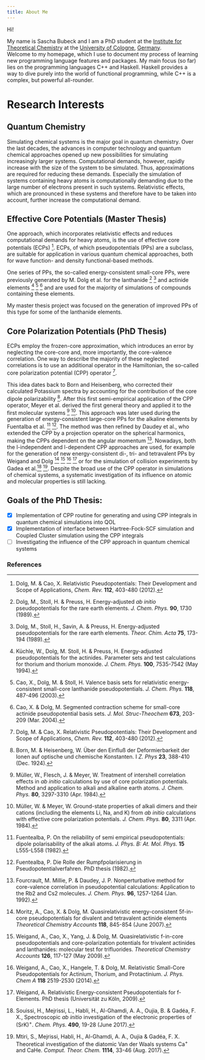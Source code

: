 ```yaml
---
title: About Me
---
```

Hi!

My name is Sascha Bubeck and I am a PhD student at the [Institute for Theoretical
Chemistry](http://www.tc.uni-koeln.de/) at the [University of
Cologne](https://portal.uni-koeln.de/en/uoc-home),
[Germany](https://en.wikipedia.org/wiki/Germany).  
Welcome to my homepage, which I use to document my process of learning new programming
language features and packages.
My main focus (so far) lies on the programming languages C++ and Haskell.
Haskell provides a way to dive purely into the world of functional
programming, while C++ is a complex, but powerful all-rounder.

# Research Interests

## Quantum Chemistry

Simulating chemical systems is the major goal in quantum chemistry.
Over the last decades, the advances in computer technology and quantum chemical
approaches opened up new possibilities for simulating increasingly larger
systems. Computational demands, however, rapidly increase with the size of
the system to be simulated. Thus, approximations are required for reducing
these demands. Especially the simulation of systems containing heavy atoms is
computationally demanding due to the large number of electrons present in such
systems. Relativistic effects, which are pronounced in these systems and therefore
have to be taken into account, further increase the computational demand.

## Effective Core Potentials (Master Thesis)

One approach, which incorporates relativistic effects and reduces computational
demands for heavy atoms, is the use of effective core potentials (ECPs) [^1].
ECPs, of which pseudopotentials (PPs) are a subclass, are suitable for
application in various quantum chemical approaches, both for wave function- and
density functional-based methods.


One series of PPs, the so-called energy-consistent small-core PPs, were
previously generated by M. Dolg et al. for the
lanthanide [^2] [^3] and
actinide elements [^4] [^5] [^6] and are used for the
majority of simulations of compounds containing these elements.

My master thesis project was focused on the generation of improved PPs of this
type for some of the lanthanide elements.

## Core Polarization Potentials (PhD Thesis)

ECPs employ the frozen-core approximation, which introduces an error by
neglecting the core-core and, more importantly, the core-valence correlation.
One way to describe the majority of these neglected correlations is to use an
additional operator in the Hamiltonian, the so-called
core polarization potential (CPP) operator [^1].

This idea dates back to Born and Heisenberg, who corrected their calculated
Potassium spectra by accounting for the contribution of the
core dipole polarizability [^7]. After this first semi-empirical
application of the CPP operator, Meyer et al. derived the first general
theory and applied it to the first molecular
systems [^8] [^9]. This approach was later used during
the generation of energy-consistent large-core PPs for the alkaline elements
by Fuentalba  et al. [^10] [^11].
The method was then refined by Daudey et al., who extended the CPP by a
projection operator on the spherical harmonics, making the CPPs dependent on the angular 
momentum [^12]. Nowadays, both the l-independent
and l-dependent CPP approaches are used, for example for the
generation of new energy-consistent di-, tri- and tetravalent PPs by
Weigand and Dolg [^13] [^14] [^15] [^16]
or for the simulation of collision experiments by
Gadea et al.[^17] [^18]. Despite the broad use of the
CPP operator in simulations of chemical systems, a systematic investigation of
its influence on atomic and molecular properties is still lacking.

## Goals of the PhD Thesis:

  * [x] Implementation of CPP routine for generating and using CPP integrals in
    quantum chemical simulations into QOL
  * [x] Implementation of interface between Hartree-Fock-SCF simulation and Coupled
      Cluster simulation using the CPP integrals
  * [ ] Investigating the influence of the CPP approach in quantum chemical
      systems

### References

  [^1]: Dolg, M. & Cao, X. Relativistic Pseudopotentials: Their Development and
    Scope of Applications, *Chem. Rev.* **112**, 403-480 (2012).
  [^2]: Dolg, M., Stoll, H. & Preuss, H. Energy-adjusted *ab initio*
  pseudopotentials for the rare earth elements. *J. Chem. Phys.* **90**, 1730
  (1989).
  [^3]: Dolg, M., Stoll, H., Savin, A. & Preuss, H. Energy-adjusted
  pseudopotentials for the rare earth elements. *Theor. Chim. Acta* **75**,
  173-194 (1989).
  [^4]: Küchle, W., Dolg, M. Stoll, H. & Preuss, H. Energy-adjusted
  pseudopotentials for the actinides. Parameter sets and test calculations for
  thorium and thorium monoxide. *J. Chem. Phys.* **100**, 7535-7542 (May 1994).
  [^5]: Cao, X., Dolg, M. & Stoll, H. Valence basis sets for relativistic
  energy-consistent small-core lanthanide pseudopotentials. *J. Chem. Phys.*
  **118**, 487-496 (2003).
  [^6]: Cao, X. & Dolg, M. Segmented contraction scheme for small-core actinide
  pseudopotential basis sets. *J. Mol. Struc-Theochem* **673**, 203-209 (Mar.
  2004).
  [^7]: Born, M. & Heisenberg, W. Über den Einfluß der Deformierbarkeit der Ionen
  auf optische und chemische Konstanten. I *Z. Phys* **23**, 388-410 (Dec. 1924).
  [^8]: Müller, W., Flesch, J. & Meyer, W. Treatment of intershell correlation
  effects in *ab initio* calculations by use of core polarization potentials.
  Method and application to alkali and alkaline earth atoms. *J. Chem. Phys.*
  **80**, 3297-3310 (Apr. 1984).
  [^9]: Müller, W. & Meyer, W. Ground-state properties of alkali dimers and their
  cations (including the elements Li, Na, and K) from *ab initio* calculations
  with effective core polarization potentials. *J. Chem. Phys.* **80**,
  3311 (Apr. 1984).
  [^10]: Fuentealba, P. On the reliability of semi empirical pseudopotentials:
  dipole polarisability of the alkali atoms. *J. Phys. B: At. Mol. Phys.* **15**
  L555-L558 (1982).
  [^11]: Fuentealba, P. Die Rolle der Rumpfpolarisierung in
  Pseudopotentialverfahren. PhD thesis (1982).
  [^12]: Fourcrault, M. Millie, P. & Daudey, J. P. Nonperturbative method for
  core-valence correlation in pseudopotential calculations: Application to the
  Rb2 and Cs2 molecules. *J. Chem. Phys.* **96**, 1257-1264 (Jan. 1992).
  [^13]: Moritz, A., Cao, X. & Dolg, M. Quasirelativistic energy-consistent
  5f-in-core pseudopotentials for divalent and tetravalent actinide elements
  *Theoretical Chemistry Accounts* **118**, 845-854 (June 2007).
  [^14]: Weigand, A., Cao, X., Yang, J. & Dolg, M. Quasirelativistic f-in-core
  pseudopotentials and core-polarization potentials for trivalent actinides and
  lanthanides: molecular test for trifluorides. *Theoretical Chemistry Accounts*
  **126**, 117-127 (May 2009).
  [^15]: Weigand, A., Cao, X., Hangele, T. & Dolg, M. Relativistic Small-Core
  Pseudopotentials for Actinium, Thorium, and Protactinium. *J. Phys. Chem A*
  **118** 2519-2530 (2014).
  [^16]: Weigand, A. Relativistic Energy-consistent Pseudopotentials for
  f-Elements. PhD thesis (Universität zu Köln, 2009).
  [^17]: Souissi, H., Mejrissi, L., Habli, H., Al-Ghamdi, A. A., Oujia, B. &
  Gadéa, F. X., Spectroscopic *ab initio* investigation of the electronic
  properties of (SrK)<sup>+</sup>. *Chem. Phys.* **490**, 19-28 (June 2017).
  [^18]: Mtiri, S., Mejrissi, Habli, H., Al-Ghamdi, A. A., Oujia & Gadéa, F. X.
  Theoretical investigation of the diatomic Van der Waals systems Ca<sup>+</sup> and CaHe.
  *Comput. Theor. Chem.* **1114**, 33-46 (Aug. 2017).
